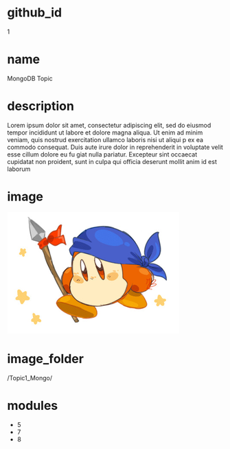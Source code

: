 # github_id
1

# name
MongoDB Topic

# description
Lorem ipsum dolor sit amet, consectetur adipiscing elit, sed do eiusmod tempor incididunt ut labore et dolore magna aliqua. Ut enim ad minim veniam, quis nostrud exercitation ullamco laboris  nisi ut aliqui p ex ea commodo consequat. Duis aute irure dolor in reprehenderit in voluptate velit esse cillum dolore eu fu   giat nulla pariatur. Excepteur sint occaecat cupidatat non proident, sunt in culpa qui officia deserunt mollit anim id est laborum

# image
<img src="images/dee.jpg">

# image_folder
/Topic1_Mongo/

# modules
* 5
* 7
* 8